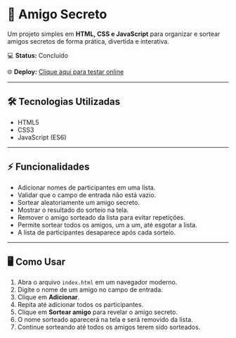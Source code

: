 # 🎁 Amigo Secreto

Um projeto simples em **HTML, CSS e JavaScript** para organizar e sortear amigos secretos de forma prática, divertida e interativa.  

💻 **Status:** Concluído  

🌐 **Deploy:** [Clique aqui para testar online](https://seu-usuario.github.io/amigo-secreto/)

---

## 🛠 Tecnologias Utilizadas

- HTML5
- CSS3
- JavaScript (ES6)

---

## ⚡ Funcionalidades

- Adicionar nomes de participantes em uma lista.
- Validar que o campo de entrada não está vazio.
- Sortear aleatoriamente um amigo secreto.
- Mostrar o resultado do sorteio na tela.
- Remover o amigo sorteado da lista para evitar repetições.
- Permite sortear todos os amigos, um a um, até esgotar a lista.
- A lista de participantes desaparece após cada sorteio.

---

## 🖥️ Como Usar

1. Abra o arquivo `index.html` em um navegador moderno.
2. Digite o nome de um amigo no campo de entrada.
3. Clique em **Adicionar**.
4. Repita até adicionar todos os participantes.
5. Clique em **Sortear amigo** para revelar o amigo secreto.
6. O nome sorteado aparecerá na tela e será removido da lista.
7. Continue sorteando até todos os amigos terem sido sorteados.

